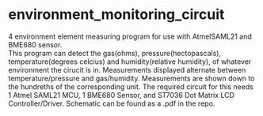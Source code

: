 # environment_monitoring_circuit
4 environment element measuring program for use with AtmelSAML21 and BME680 sensor. <br />
This program can detect the gas(ohms), pressure(hectopascals), temperature(degrees celcius) and humidity(relative humidity),
of whatever environment the cirucit is in. 
Measurements displayed alternate between temperature/pressure and gas/humidity. 
Measurements are shown down to the hundreths of the corresponding unit. 
The required circuit for this needs 1 Atmel SAML21 MCU, 1 BME680 Sensor, and ST7036 Dot Matrix LCD Controller/Driver.
Schematic can be found as a .pdf in the repo.
